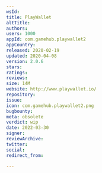 ```yaml
---
wsId: 
title: PlayWallet
altTitle: 
authors: 
users: 1000
appId: com.gamehub.playwallet2
appCountry: 
released: 2020-02-19
updated: 2020-04-08
version: 2.0.6
stars: 
ratings: 
reviews: 
size: 14M
website: http://www.playwallet.io/
repository: 
issue: 
icon: com.gamehub.playwallet2.png
bugbounty: 
meta: obsolete
verdict: wip
date: 2022-03-30
signer: 
reviewArchive: 
twitter: 
social: 
redirect_from: 

---
```


